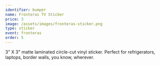 ```yaml
---
identifier: bumper
name: Fronteras TV Sticker
price: 3
image: /assets/images/fronteras-sticker.png
type: sticker
event: fronteras
order: 5
---
```

3" X 3" matte laminated circle-cut vinyl sticker. Perfect for refrigerators, laptops, border walls, you know, wherever.